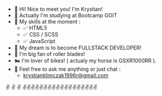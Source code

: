 - 👋 Hi! Nice to meet you! I'm Krystian!
- 📖 Actually I'm studying at Bootcamp GOIT 
- 🌱 My skills at the moment :
   - ✅ HTML5
   - ✅ CSS / SCSS
   - ✅ JavaScript 
- 🔭 My dream is to become FULLSTACK DEVELOPER!
- 💪 I'm big fan of roller blades!
- 🏍️ I'm lover of bikes! ( actualy my horse is GSXR1000RR ).
- 💬 Feel free to ask me anything or just chat :
   - krystianklimczak1996r@gmail.com

 ✌️ ✌️ ✌️ ✌️✌️✌️✌️✌️✌️✌️✌️✌️✌️✌️✌️✌️✌️✌️✌️✌️✌️



    




    
  
<!-- 
**krystianklimczak/krystianklimczak** is a ✨ _special_ ✨ repository because its `README.md` (this file) appears on your GitHub profile.

Here are some ideas to get you started:

- 🔭 I’m currently working on ...
- 🌱 I’m currently learning ...
- 👯 I’m looking to collaborate on ...
- 🤔 I’m looking for help with ...
- 💬 Ask me about ...
- 📫 How to reach me: ...
- 😄 Pronouns: ...
- ⚡ Fun fact: ...
-->

